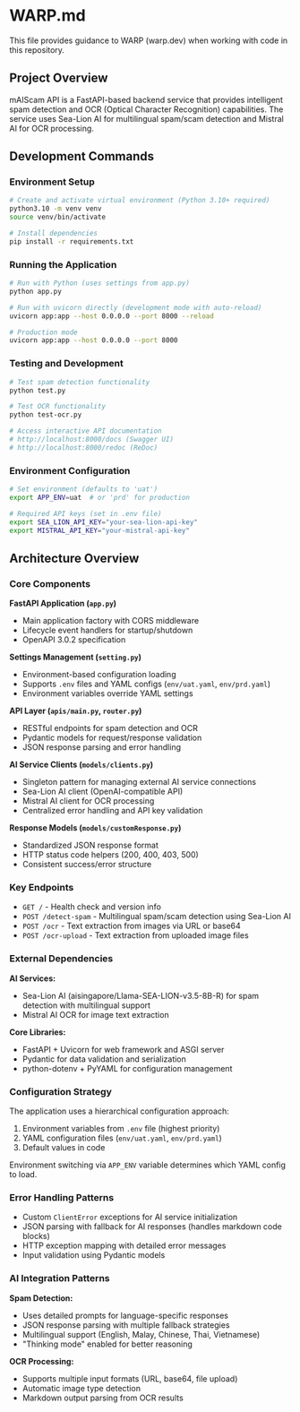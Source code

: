 # WARP.md

This file provides guidance to WARP (warp.dev) when working with code in this repository.

## Project Overview

mAIScam API is a FastAPI-based backend service that provides intelligent spam detection and OCR (Optical Character Recognition) capabilities. The service uses Sea-Lion AI for multilingual spam/scam detection and Mistral AI for OCR processing.

## Development Commands

### Environment Setup
```bash
# Create and activate virtual environment (Python 3.10+ required)
python3.10 -m venv venv
source venv/bin/activate

# Install dependencies
pip install -r requirements.txt
```

### Running the Application
```bash
# Run with Python (uses settings from app.py)
python app.py

# Run with uvicorn directly (development mode with auto-reload)
uvicorn app:app --host 0.0.0.0 --port 8000 --reload

# Production mode
uvicorn app:app --host 0.0.0.0 --port 8000
```

### Testing and Development
```bash
# Test spam detection functionality
python test.py

# Test OCR functionality  
python test-ocr.py

# Access interactive API documentation
# http://localhost:8000/docs (Swagger UI)
# http://localhost:8000/redoc (ReDoc)
```

### Environment Configuration
```bash
# Set environment (defaults to 'uat')
export APP_ENV=uat  # or 'prd' for production

# Required API keys (set in .env file)
export SEA_LION_API_KEY="your-sea-lion-api-key"
export MISTRAL_API_KEY="your-mistral-api-key"
```

## Architecture Overview

### Core Components

**FastAPI Application (`app.py`)**
- Main application factory with CORS middleware
- Lifecycle event handlers for startup/shutdown
- OpenAPI 3.0.2 specification

**Settings Management (`setting.py`)**
- Environment-based configuration loading
- Supports `.env` files and YAML configs (`env/uat.yaml`, `env/prd.yaml`)
- Environment variables override YAML settings

**API Layer (`apis/main.py`, `router.py`)**
- RESTful endpoints for spam detection and OCR
- Pydantic models for request/response validation
- JSON response parsing and error handling

**AI Service Clients (`models/clients.py`)**
- Singleton pattern for managing external AI service connections
- Sea-Lion AI client (OpenAI-compatible API)
- Mistral AI client for OCR processing
- Centralized error handling and API key validation

**Response Models (`models/customResponse.py`)**
- Standardized JSON response format
- HTTP status code helpers (200, 400, 403, 500)
- Consistent success/error structure

### Key Endpoints

- `GET /` - Health check and version info
- `POST /detect-spam` - Multilingual spam/scam detection using Sea-Lion AI
- `POST /ocr` - Text extraction from images via URL or base64
- `POST /ocr-upload` - Text extraction from uploaded image files

### External Dependencies

**AI Services:**
- Sea-Lion AI (aisingapore/Llama-SEA-LION-v3.5-8B-R) for spam detection with multilingual support
- Mistral AI OCR for image text extraction

**Core Libraries:**
- FastAPI + Uvicorn for web framework and ASGI server
- Pydantic for data validation and serialization
- python-dotenv + PyYAML for configuration management

### Configuration Strategy

The application uses a hierarchical configuration approach:

1. Environment variables from `.env` file (highest priority)
2. YAML configuration files (`env/uat.yaml`, `env/prd.yaml`)
3. Default values in code

Environment switching via `APP_ENV` variable determines which YAML config to load.

### Error Handling Patterns

- Custom `ClientError` exceptions for AI service initialization
- JSON parsing with fallback for AI responses (handles markdown code blocks)
- HTTP exception mapping with detailed error messages
- Input validation using Pydantic models

### AI Integration Patterns

**Spam Detection:**
- Uses detailed prompts for language-specific responses
- JSON response parsing with multiple fallback strategies
- Multilingual support (English, Malay, Chinese, Thai, Vietnamese)
- "Thinking mode" enabled for better reasoning

**OCR Processing:**
- Supports multiple input formats (URL, base64, file upload)
- Automatic image type detection
- Markdown output parsing from OCR results

